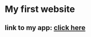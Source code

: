 # My first website

## link to my app:         [click here](https://konkurs-75dollarov.netlify.app/)
